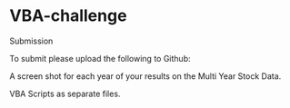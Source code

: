 # VBA-challenge

Submission


To submit please upload the following to Github:


A screen shot for each year of your results on the Multi Year Stock Data.


VBA Scripts as separate files.